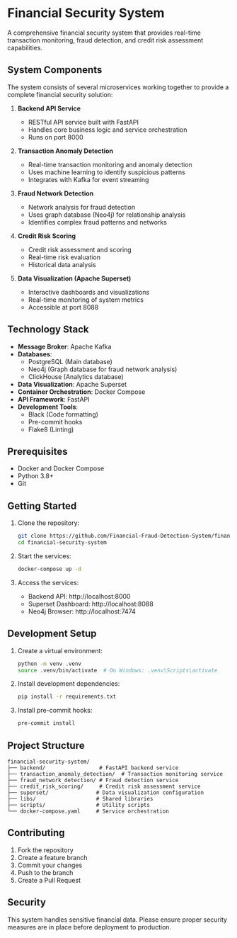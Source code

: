 # Financial Security System

A comprehensive financial security system that provides real-time transaction monitoring, fraud detection, and credit risk assessment capabilities.

## System Components

The system consists of several microservices working together to provide a complete financial security solution:

1. **Backend API Service**
   - RESTful API service built with FastAPI
   - Handles core business logic and service orchestration
   - Runs on port 8000

2. **Transaction Anomaly Detection**
   - Real-time transaction monitoring and anomaly detection
   - Uses machine learning to identify suspicious patterns
   - Integrates with Kafka for event streaming

3. **Fraud Network Detection**
   - Network analysis for fraud detection
   - Uses graph database (Neo4j) for relationship analysis
   - Identifies complex fraud patterns and networks

4. **Credit Risk Scoring**
   - Credit risk assessment and scoring
   - Real-time risk evaluation
   - Historical data analysis

5. **Data Visualization (Apache Superset)**
   - Interactive dashboards and visualizations
   - Real-time monitoring of system metrics
   - Accessible at port 8088

## Technology Stack

- **Message Broker**: Apache Kafka
- **Databases**:
  - PostgreSQL (Main database)
  - Neo4j (Graph database for fraud network analysis)
  - ClickHouse (Analytics database)
- **Data Visualization**: Apache Superset
- **Container Orchestration**: Docker Compose
- **API Framework**: FastAPI
- **Development Tools**:
  - Black (Code formatting)
  - Pre-commit hooks
  - Flake8 (Linting)

## Prerequisites

- Docker and Docker Compose
- Python 3.8+
- Git

## Getting Started

1. Clone the repository:
   ```bash
   git clone https://github.com/Financial-Fraud-Detection-System/financial-security-system.git
   cd financial-security-system
   ```

2. Start the services:
   ```bash
   docker-compose up -d
   ```

3. Access the services:
   - Backend API: http://localhost:8000
   - Superset Dashboard: http://localhost:8088
   - Neo4j Browser: http://localhost:7474

## Development Setup

1. Create a virtual environment:
   ```bash
   python -m venv .venv
   source .venv/bin/activate  # On Windows: .venv\Scripts\activate
   ```

2. Install development dependencies:
   ```bash
   pip install -r requirements.txt
   ```

3. Install pre-commit hooks:
   ```bash
   pre-commit install
   ```

## Project Structure

```
financial-security-system/
├── backend/                 # FastAPI backend service
├── transaction_anomaly_detection/  # Transaction monitoring service
├── fraud_network_detection/ # Fraud detection service
├── credit_risk_scoring/     # Credit risk assessment service
├── superset/               # Data visualization configuration
├── libs/                   # Shared libraries
├── scripts/                # Utility scripts
└── docker-compose.yaml     # Service orchestration
```

## Contributing

1. Fork the repository
2. Create a feature branch
3. Commit your changes
4. Push to the branch
5. Create a Pull Request

## Security

This system handles sensitive financial data. Please ensure proper security measures are in place before deployment to production.
